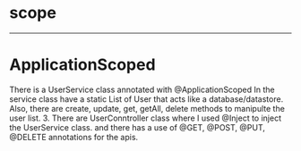 # scope
------------
# ApplicationScoped
There is a UserService class annotated with @ApplicationScoped
	In the service class have a static List of User that acts like a database/datastore.
	Also, there are create, update, get, getAll, delete methods to manipulte the user list.
3. There are UserConntroller class where I used @Inject to inject the UserService class.
 	and there has a use of @GET, @POST, @PUT, @DELETE annotations for the apis.
